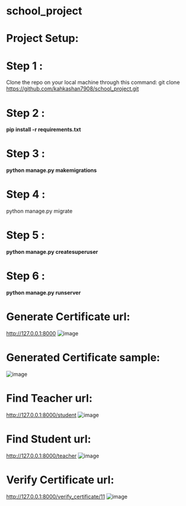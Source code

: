 # school_project

# Project Setup:
# Step 1 :
Clone the repo on your local machine through this command: git clone https://github.com/kahkashan7908/school_project.git
# Step 2 : 
**pip install -r requirements.txt**
# Step 3 :  
**python manage.py makemigrations**
# Step 4 : 
python manage.py migrate
# Step 5 : 
**python manage.py createsuperuser**
# Step 6 :
**python manage.py runserver**

# Generate Certificate url:
http://127.0.0.1:8000
![image](https://github.com/kahkashan7908/school_project/assets/109336765/5214d0c7-ac9c-4fdc-aa17-c4e66cd04b47)

# Generated Certificate sample:
![image](https://github.com/kahkashan7908/school_project/assets/109336765/d0200167-192a-444e-9e65-2ea9bd54d0a8)


# Find Teacher url:
http://127.0.0.1:8000/student
![image](https://github.com/kahkashan7908/school_project/assets/109336765/676d6f75-5903-4a50-b05e-20bd8429d956)

# Find Student url:
http://127.0.0.1:8000/teacher
![image](https://github.com/kahkashan7908/school_project/assets/109336765/b673d13a-97ab-46dc-8274-e58d8d5fc691)

# Verify Certificate url:
http://127.0.0.1:8000/verify_certificate/11
![image](https://github.com/kahkashan7908/school_project/assets/109336765/f0d8bddf-1573-4d8c-b021-7187622e9ed5)


